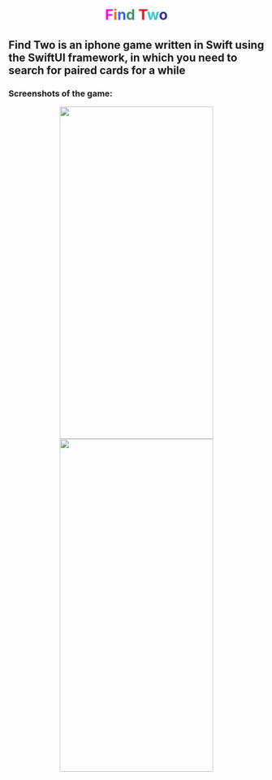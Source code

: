 <h1 align="center"><span style="color: #ff00ff;">F</span><span style="color: #ff6600;">i</span><span style="color: #3366ff;">n</span><span style="color: #339966;">d</span> <span style="color: #ff0000;">T</span><span style="color: #33cccc;">w</span><span style="color: #333399;">o </span></h1>
<h2>Find Two is an iphone game written in Swift using the SwiftUI framework, in which you need to search for paired cards for a while</h2>
<h3>Screenshots of the game:</h3>
<p align="center"><img src="https://github.com/user-attachments/assets/eb4e9659-b69f-4e3c-876f-923d1753978a" alt="" width="301.5" height="655.5"/> 
<img src="https://github.com/user-attachments/assets/71407f4d-acaf-42ee-bc1a-93f83f6213db" alt="" width="301.5" height="655.55" /></p>
